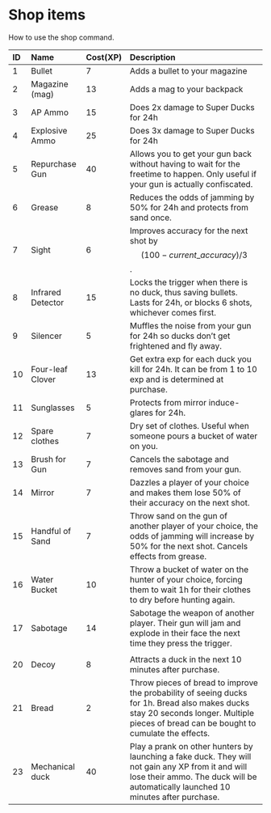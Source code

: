 # Shop items

How to use the shop command.

| ID | Name | Cost\(XP\) | Description |
| :--- | :--- | :--- | :--- |
| 1 | Bullet | 7 | Adds a bullet to your magazine |
| 2 | Magazine \(mag\) | 13 | Adds a mag to your backpack |
| 3 | AP Ammo | 15 | Does 2x damage to Super Ducks for 24h |
| 4 | Explosive Ammo | 25 | Does 3x damage to Super Ducks for 24h |
| 5 | Repurchase Gun | 40 | Allows you to get your gun back without having to wait for the freetime to happen. Only useful if your gun is actually confiscated. |
| 6 | Grease | 8 | Reduces the odds of jamming by 50% for 24h and protects from sand once. |
| 7 | Sight | 6 | Improves accuracy for the next shot by $$(100- current\_accuracy)/3$$. |
| 8 | Infrared Detector | 15 | Locks the trigger when there is no duck, thus saving bullets. Lasts for 24h, or blocks 6 shots, whichever comes first. |
| 9 | Silencer | 5 | Muffles the noise from your gun for 24h so ducks don’t get frightened and fly away. |
| 10 | Four-leaf Clover | 13 | Get extra exp for each duck you kill for 24h. It can be from 1 to 10 exp and is determined at purchase. |
| 11 | Sunglasses | 5 | Protects from mirror induce-glares for 24h. |
| 12 | Spare clothes | 7 | Dry set of clothes. Useful when someone pours a bucket of water on you. |
| 13 | Brush for Gun | 7 | Cancels the sabotage and removes sand from your gun. |
| 14 | Mirror | 7 | Dazzles a player of your choice and makes them lose 50% of their accuracy on the next shot. |
| 15 | Handful of Sand | 7 | Throw sand on the gun of another player of your choice, the odds of  jamming will increase by 50% for the next shot. Cancels effects from grease. |
| 16 | Water Bucket | 10 | Throw a bucket of water on the hunter of your choice, forcing them to wait 1h for their clothes to dry before hunting again. |
| 17 | Sabotage | 14 | Sabotage the weapon of another player. Their gun will jam and explode in their face the next time they press the trigger. |
|  |  |  |  |
| 20 | Decoy | 8 | Attracts a duck in the next 10 minutes after purchase. |
| 21 | Bread | 2 | Throw pieces of bread to improve the probability of seeing ducks for 1h. Bread also makes ducks stay 20 seconds longer. Multiple pieces of bread can be bought to cumulate the effects. |
| 23 | Mechanical duck | 40 | Play a prank on other hunters by launching a fake duck. They will not gain any XP from it and will lose their ammo. The duck will be automatically launched 10 minutes after purchase. |

